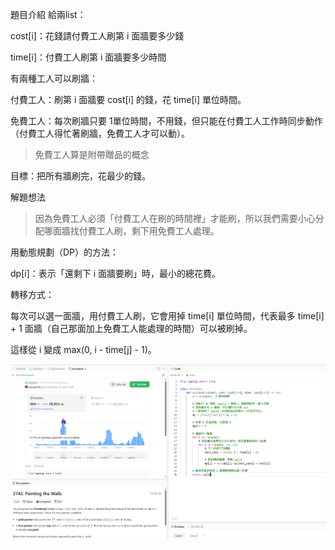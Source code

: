 題目介紹
給兩list：

cost[i]：花錢請付費工人刷第 i 面牆要多少錢

time[i]：付費工人刷第 i 面牆要多少時間

有兩種工人可以刷牆：

付費工人：刷第 i 面牆要 cost[i] 的錢，花 time[i] 單位時間。

免費工人：每次刷牆只要 1單位時間，不用錢，但只能在付費工人工作時同步動作（付費工人得忙著刷牆，免費工人才可以動）。

>免費工人算是附帶贈品的概念

目標：把所有牆刷完，花最少的錢。

解題想法
>因為免費工人必須「付費工人在刷的時間裡」才能刷，所以我們需要小心分配哪面牆找付費工人刷，剩下用免費工人處理。

用動態規劃（DP）的方法：

dp[i]：表示「還剩下 i 面牆要刷」時，最小的總花費。

轉移方式：

每次可以選一面牆，用付費工人刷，它會用掉 time[i] 單位時間，代表最多 time[i] + 1 面牆（自己那面加上免費工人能處理的時間）可以被刷掉。

這樣從 i 變成 max(0, i - time[j] - 1)。



![alt text](2742.png)
